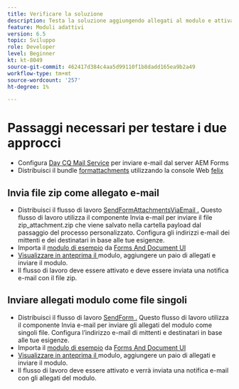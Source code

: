 ```yaml
---
title: Verificare la soluzione
description: Testa la soluzione aggiungendo allegati al modulo e attiva il flusso di lavoro per inviare l’e-mail.
feature: Moduli adattivi
version: 6.5
topic: Sviluppo
role: Developer
level: Beginner
kt: kt-8049
source-git-commit: 462417d384c4aa5d99110f1b8dadd165ea9b2a49
workflow-type: tm+mt
source-wordcount: '257'
ht-degree: 1%

---
```



# Passaggi necessari per testare i due approcci

* Configura [Day CQ Mail Service](https://experienceleague.adobe.com/docs/experience-manager-65/administering/operations/notification.html?lang=en#configuring-the-mail-service) per inviare e-mail dal server AEM Forms
* Distribuisci il bundle [formattachments](assets/formattachments.formattachments.core-1.0-SNAPSHOT.jar) utilizzando la console Web [felix](http://localhost:4502/system/console/bundles)

## Invia file zip come allegato e-mail



* Distribuisci il flusso di lavoro [SendFormAttachmentsViaEmail .](assets/zipped-form-attachments-model.zip) Questo flusso di lavoro utilizza il componente Invia e-mail per inviare il file zip_attachment.zip che viene salvato nella cartella payload dal passaggio del processo personalizzato. Configura gli indirizzi e-mail dei mittenti e dei destinatari in base alle tue esigenze.
* Importa il [modulo di esempio](assets/zip-form-attachments-form.zip) da [Forms And Document UI](http://localhost:4502/aem/forms.html/content/dam/formsanddocuments)
* [Visualizzare in anteprima il ](http://localhost:4502/content/dam/formsanddocuments/zippformattachments/jcr:content?wcmmode=disabled) modulo, aggiungere un paio di allegati e inviare il modulo.
* Il flusso di lavoro deve essere attivato e deve essere inviata una notifica e-mail con il file zip.

## Inviare allegati modulo come file singoli

* Distribuisci il flusso di lavoro [SendForm .](assets/send-form-attachments-model.zip) Questo flusso di lavoro utilizza il componente Invia e-mail per inviare gli allegati del modulo come singoli file. Configura l’indirizzo e-mail di mittenti e destinatari in base alle tue esigenze.
* Importa il [modulo di esempio](assets/send-list-attachments-form.zip) da [Forms And Document UI](http://localhost:4502/aem/forms.html/content/dam/formsanddocuments)
* [Visualizzare in anteprima il ](http://localhost:4502/content/dam/formsanddocuments/sendlistofattachments/jcr:content?wcmmode=disabled) modulo, aggiungere un paio di allegati e inviare il modulo.
* Il flusso di lavoro deve essere attivato e verrà inviata una notifica e-mail con gli allegati del modulo.
